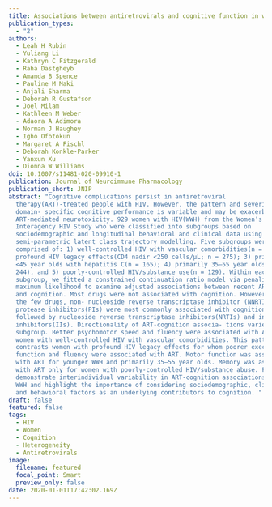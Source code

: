 ```yaml
---
title: Associations between antiretrovirals and cognitive function in women with HIV
publication_types:
  - "2"
authors:
  - Leah H Rubin
  - Yuliang Li
  - Kathryn C Fitzgerald
  - Raha Dastgheyb
  - Amanda B Spence
  - Pauline M Maki
  - Anjali Sharma
  - Deborah R Gustafson
  - Joel Milam
  - Kathleen M Weber
  - Adaora A Adimora
  - Norman J Haughey
  - Igho Ofotokun
  - Margaret A Fischl
  - Deborah Konkle-Parker
  - Yanxun Xu
  - Dionna W Williams
doi: 10.1007/s11481-020-09910-1
publication: Journal of Neuroimmune Pharmacology
publication_short: JNIP
abstract: "Cognitive complications persist in antiretroviral
  therapy(ART)-treated people with HIV. However, the pattern and severity of
  domain- specific cognitive performance is variable and may be exacerbated by
  ART-mediated neurotoxicity. 929 women with HIV(WWH) from the Women’s
  Interagency HIV Study who were classified into subgroups based on
  sociodemographic and longitudinal behavioral and clinical data using
  semi-parametric latent class trajectory modelling. Five subgroups were
  comprised of: 1) well-controlled HIV with vascular comorbidities(n = 116); 2)
  profound HIV legacy effects(CD4 nadir <250 cells/μL; n = 275); 3) primarily
  <45 year olds with hepatitis C(n = 165); 4) primarily 35–55 year olds(n =
  244), and 5) poorly-controlled HIV/substance use(n = 129). Within each
  subgroup, we fitted a constrained continuation ratio model via penalized
  maximum likelihood to examine adjusted associations between recent ART agents
  and cognition. Most drugs were not associated with cognition. However, among
  the few drugs, non- nucleoside reverse transcriptase inhibitor (NNRTIs) and
  protease inhibitors(PIs) were most commonly associated with cognition,
  followed by nucleoside reverse transcriptase inhibitors(NRTIs) and integrase
  inhibitors(IIs). Directionality of ART-cognition associa- tions varied by
  subgroup. Better psychomotor speed and fluency were associated with ART for
  women with well-controlled HIV with vascular comorbidities. This pattern
  contrasts women with profound HIV legacy effects for whom poorer executive
  function and fluency were associated with ART. Motor function was associated
  with ART for younger WWH and primarily 35–55 year olds. Memory was associated
  with ART only for women with poorly-controlled HIV/substance abuse. Findings
  demonstrate interindividual variability in ART-cognition associations among
  WWH and highlight the importance of considering sociodemographic, clinical,
  and behavioral factors as an underlying contributors to cognition. "
draft: false
featured: false
tags:
  - HIV
  - Women
  - Cognition
  - Heterogeneity
  - Antiretrovirals
image:
  filename: featured
  focal_point: Smart
  preview_only: false
date: 2020-01-01T17:42:02.169Z
---
```

